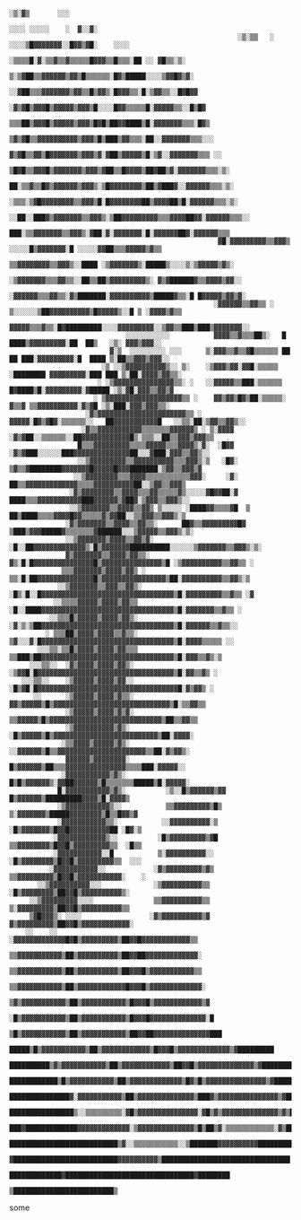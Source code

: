 

                                                                             ░▒░▓▒       ░░░                       
                                                                       ░░░░ ░░░░░    ░  ▓░░▓░                      
                                                             ░▒░▒▒   ░  ░░░░▒█▓▓▓▓▓▓▓░░█▓▓▒▓█░    ░░░░             
                                                            ░▒▒▒▒█░▓░▒▒▓▒▒▓▒▒▒▒▒█▓▓▓▒▒█▒▒▒░██ ░░ ▓█▒▒░▒░           
                                                           ▒░▒▓██▒▒▓▓▓▓▓▓▒▓▓▒█▒▒▒▒▒▒░█▓▒█████░░░░▒▓▓█▓▒▓░          
                                                          ░░▓██▒▒▒▓▓▓▓▓▓▓▒▓▓▒▒█▒▓▓▒░█▓▓▓▒▒░█░▒▓▓▒▒░░█▓█▓▓          
                                                         ░▓▒▓█▒▓▓▓█▒▓▓▓▓▓▒▓▓▓▒█░░░░█▓▓▒▒▒▒▒█░▓▓▓▓▓▒▒░░█▒█▓         
                                                         ▒▒▒██▒▓▓▓█▒▓▓▓▓▓▒▓▓▓▒█▓█▒██▓▓████▒█░▓▓▓▓▓▓▓▒▒▒░█▓▒        
                                                        ▒▓▒▓█▒▒▓▓▓▓▓▓▓▓▓▓▒▓▓▓▒█▒███▒▓▓▒▒▒░██░░▓▓▓▓▓▓▓▒▒▒░░░        
                                                        ▓▒▓█▒▒▓▓▒█▓▓▓▓▓▓▓▒▓▓▓▒▓░▓██▒▓▓▓▓▓▒█░▒▓░░▓▓▓▓▓▓▓▒▒▒ ░░      
                                                       ▒█▓█▒▒▓▓▓█▒▓▓▓▓▓▓▓▒▓▓▓▒▓██▒▒█▓▓▓▓▒██▓██▒▓░▓▓▓▓▓▓▓▒▒▒░▒░     
                                                       ██░▒▒▓▒▒█▓▒▓▓▓▓▓▓▒▓▓▓▒░▒█▓▓▓▓▓▓▓▓▒██▒▓███▓░░▓▓▓▓▓▓▒▒▒░▒░    
                                                       ░▒▒▒░▒▓█▓▓▓▓▓▓▓▓▒▒▓▓▓▒█░█▓▓▓▓▓▓▓▓██▒▓▓▓▓██▒█░▓▓▓▓▓▓▒▒▒░▒░   
                                                    ░░██░░███▓▒▓▓▓▓▓▓▓▒▒▓▓▓▒░▒██▓▓▓▓▓▓▓▓▓▒▒▒▓▓▓▓██▓▓░▓▓▓▓▓▓▒▒▒░░   
                                                        ███░▒▒▓▓▓▓▓▓▓▒▒▓▓▓▒░▓██░▓░▓▓▓▓▓▓▓░█░▓▓▓▓▓▓██▓░▓▓▓▓▓▓▒▒▒    
                                                        ▓█░▓▓▓▓▓▓▓▓▓▒▒▓▓▓▒ ░░░░░█▒▓▓▓▓▓▓▓░█ ░░░░░▓▓██▒▒▒▓▓▓▓▓▒▓▒▒  
                                                         ▒▒▓▓▓▓▓▓▓▓▒▒▓▓▓▒░░████ ░▒▓▓▓▓▓▓▓▒░█████▒░░░░▒░▒▓▓▓▓▓▒▓▒░  
                                                        ░▒▓▓▓▓▓▓▓▒▒▒▓▓▒▒░░██▒▒██▒▓▓▓▓▓▓▓▓▓▒░ ▓▒▓██████▓▒▒▓▓▓▓▒▓▓░░ 
                                                        ░▓▓▓▓▓▓▒▒▒▓▓▒▒░▓▒███████░▓▓▓▓▓▓▓▓▓▓▒█████▓▒▒░█ █▓▓▓▓▓▒▓▓▒▓░
                                                       ░▓▓▓▓▓▓▒▒▓▓▒▒ ░ ▒░░░░░░▒██▓▓▓▓▓▓▓▓▓▓▒█▓▓▓▓▓▒░░█ ▒ ░▓▓▓▓▒▓▒▒ 
                                                       ▓▓▓▓▓▒▒▒▓▒▒░█▓█████████░░░░▓▓▓▓▓▓▓▓▓░░▒▓▓▒▒███▒███▒▓▓▓▓▓▓▓░░
                                 ░░░░░░░░░░░           ▓▓▓▓▒▒▓▒▒▒██▒░   █    ████▒▓▓▓▓▓▓▓▓▓░██  ██▒   ░▒░ ▓▓▓▒▓▓▓░░
                             ▓░▒  ░░░░░░░░░ ░░░      ▒░▓▓▓▒▒▓▒▒▓█▒▒▒▒▒▒ ██ ██ ███░▓▓▓▓▓▓▓▓▓░█  ████ ▒░██▒▒▓▓▓▒▓▓▓░░
                           ░▒ ░░▒▓▓▓▓▓▓▓▓▓▓▒░░ ▒░    ░▒▓▓▓▒▓▓░▓▓█░▒▒▒▒▒ ░████████ ▓▓▓▓▓▓▓▓▓░███ ███ ▒░██░▓▓▓▓▒▓▓▒▒░
                          ░ ░▒▓▓▓▓▓▓▓▓▓▓▓▓▓▓▓▒▒░ ░   ░░▓▓▓▓▓▒▒███░▒▒▒▒▒▒ █▓████▒█░▓▓▓▓▓▓▓▓▓░▓█████ ░▒░▓█░▓▓▓▒▒▓▓▒▓ 
                         ░ ▒▓▓▓▓▓▓▓▓▓▓▓▓▓▓▓▓▓▓▓▒▒ ░    ▓▓▒▓▓▒█▓▒██░▒▒▒▒▒░  ▓▒▒▓ ▒▒▓▓▓▓▓▓▓▓▓▓░▓▒▓█ ░▒░███░▓▓▓▒▓▓▓▒▒░
                       ░▓▒▓▓▓▓▓▓▓▓▓▓▓▓▓▓▓▓▓▓▓▓▓▓▒▒ ░   ▓▓▓▓▓░█▓▒▓█▓░▒▒▒▒▒▒░░   ██▓▓▓▓▓▓▓▓▓▓▓█   ░░▒▒░██░▒▓▓▒▒▓▓▒░░ 
                      ░▓▒▒▓▓▓▓▓▓▓▓▓▓▓▒▒▒▒▒▒▒▓▓▓▓▓▓▒ ░ ▒░▓▓▓▓  ░▓▒▓██░░▒▒▒▒▒▒░░██▓▓▓▓▓▓▓▓▓▓▓▓█▒░▒▒▒░░██▒▒▓▓▓▒▓▓▓▒▒  
                     █▒▒▒▓▓▓▓▓▓▓▓▓▒▒▒▒▓▓▓▓▓▒▒▒▓▓▓▓▒░▓░  ░█▓▓   ░▓▒▓███░░░░░░███▓▓▓▓▓▓▓▓▓▓▓▓▓▓██░░░▓███░▓▓▓▒▒▓▓▒░░  
                     ░░▒▓▓▓▓▓▓▓▓▓▒▒▓▓▓▓▓▓▓▓▓▓▒▒▒▓▓▓▒░▒   ░█▓░   ▒▓▒▒▓████████▓▓▓▓▓▓▓█▓▓▓▓▓█▓▓▓███████░▒▓▓▒▒▓▓▓▒▓   
                    ░░▒▓▓▓▓▓▓▓▓▒▒▒▓▓▓▓▒▒▒▒▒▒▒▒▒▒▒▓▓▓░     ░▓░     ██▒▒▓▓▓▓▓▓▓▓▓▓▓▓▓▒▒▒▒▓▓▓▓▓▓▓▓▓▓██░░▒▓▓▒▒▓▓▓▒     
                   ░▓▒▓▓▓▓▓▓▓▓▒▒▓▓▓▓▒▒▒▓▓▒▒▒▒▒▓▒░░░░░▓█▓▓██░▓     ████▒▒▒▓▓▓▓▓▓▓▓▓▓▓███▓▓▓▓▓▓▒▓██▓░▒▓▓▓▒▒▓▓▓▒░░    
                   ░░▒▓▓▓▓▓▓▓▒▒▓▓▓▓▒▒▓▓▒ ▒░░░░░ ░████▓▓▒▒▒▒▓█  ▒  ██▒████▒▒▒▒▓▓▓▓█▓▓▒▒▒▒▒▓▒▓▓██░░▒▒▓▓▓▒▒▓▓▓▒░▒     
                  ░▓▒▓▓▓▓▓▓▓▒▒▓▓▓▓▒▒▓▓▒▒░      ██▓▒▒▓▓▓▓▓▓▓▓▓█▓ ▒███▒▓▓▓█████▓▒▒▒▒▒▒▒▓██████░░░▒▓▓▓▓▓▒▒▓▓▓▒░▒░     
                  ░░▒▓▓▓▓▓▓▓▒▓▓▓▓▒▒▓▓▒▓░      ░█░░██▓▓▓▓▓▓▓▓▓▓▓▓▓▒░█▒▓▓▓▓▓▓▓██████████░░░░░░▒▓▓▓▓▓▓▓▒▒▓▓▓▒░▒░      
                  ▓▒▓▓▓▓▓▓▓▒▒▓▓▓▓▒▓▓▒▒░       ▓▒░█░█▓▓▓▓▓▓▓▓▓▓▓▓▓▓▓█▒▓▓▓▓▓▓▓▓▓▓▓▓▓▓▓▒█ ░▒▓▓▓▓▓▓▓▓▓▓▒▒▓▓▒▒ ░        
                 ▒▒▒▓▓▓▓▓▓▓▒▓▓▓▓▒▓▓▒ ░       ▒▒░█░██▓▓▓▓▓▓▓▓▓▓▓▓▓▓█▒▓▓▓▓▓▓▓▓▓▓▓▓▓▓▓▓▒██░▓▓▓▓▓▓▓▓▓▓▒▒▓▓▒░▒          
                ░░▒▓▓▓▓▓▓▓▒▒▓▓▓▒▒▓▓▒░       ░█▒░█░░█▓▓▓▓▓▓▓▓▓▓▓▓▓▓▓▓▓▓▓▓▓▓▓▓▓▓▓▓▓▓▓▓▓▒█░▓▓▓▓▓▓▓▓▓▒▒▓▒▒ ░▓          
               ░░▒▒▒▒▓▓▓▓▓▒▓▓▓▓▒▓▓▒▒        ░█░░████▓▓▓▓▓▓▓▓▓▓▓▓▓▓▓▓▓▓▓▓▓▓▓▓▓▓▓▓▓▓▓▓▓▒█░▓▓▓▓▓▓▓▒▒▓▒▒ ░             
              ░░▒▒▒█▒▓▓▓▓▓▒▓▓▓▓▒▓▓▒░        ░▓░▒░▒██▓▓▓▓▓▓▓▓▓▓▓▓▓▓▓▓▓▓▓▓▓▓▓▓▓▓▓▓▓▓▓▓▓▒█░▓▓▓▓▓▓▒▒▓▒▒░░              
             ░ ▒▒▒██▒▓▓▓▓▒▓▓▓▓▒▒▓▒▒░        ▒▓░░░▓░█▓▓▓▓▓▓▓▓▓▓▓▓▓▓▓▓▓▓▓▓▓▓▓▓▓▓▓▓▓▓▓▓▓▒█░▓▓▓▓▒▒▒▒▒ ░░               
           ░░░▒▒░▒▒█▒▓▓▓▓▒▓▓▓▓▒▓▓▒▒▒        ▒▒███▒██▓▓▓▓▓▓▓▓▓▓▓▓▓▓▓▓▓▓▓▓▓▓▓▓▓▓▓▓▓▓▓▓▓▒█░▓▓▓▒▒▓▒░▒                  
         ░░░▒▒░░  ░▓▒▓▓▓▓▒▓▓▓▓▒▓▓▒░         ░▒▓▓█░█▓▓▓▓▓▓▓▓▓▓▓▓▓▓▓▓▓▓▓▓▓▓▓▓▓▓▓▓▓▓▓▓▓▓▒█░▓▓▒▒▓▒ ░                   
       ░░░▒▒░░    ░▒▓▓▓▓▓▒▓▓▓▓▒▓▓░░         ░█▒▓█░█▓▓▓▓▓▓▓▓▓▓▓▓▓▓▓▓▓▓▓▓▓▓▓▓▓▓▓▓▓▓▓▓▓▓▓█░▓▒▓▓▒ ░                    
          ░░      ░▒▓▓▓▓▓▒▓▓▓▓▒▓▒▒░         ▓▓▒▓▓▓▓▓▒█▒▓▓▓▓▓▓▓▓▓▓▓▓▓▓▓▓▓▓▓▓▓▓▓▓▓▓▓▓▓▒█░▒▒▓▓▒▒                      
                  ░▒▓▓▓▓▓▒▓▓▓▓▒▓▒▓░          ▒▒▓▓▓▓▓▒█▒▓▓▓▓▓▓▓▓▓▓▓▓▓▓▓▓▓▓▓▓▓▓▓▓▓▓▓▓▒██▒▒▓▓▒▒                       
                  ░▒▓▓▓▓▓▓▓▓▓▓▒▓▒░           ░█▒▓▓▓▓▓▒█▒▓▓▓▓▓▓▓▓▓▓▓▓▓▓▓▓▓▓▓▓▓▓▓▓▓▓▒██░▓▓▓▓░                        
                 ░▒▒▓▓▓▓▒▓▓▓▓▓▒▓▒░            ░░▓▓▓▓▓▓▒█▒▒▓▓▓▓▓▓▓▓▓▓▓▓▓▓▓▓▓▓▓▓▓▓▒▒██░▓▒▓▓▒░                        
                  ▓▓▓▓▓▓▒▓▓▓▓▓▓▓▓░             █▒▓▓▓▓▓▓▒██▒▒▒▓▓▓▓▓▓▓▓▓▓▓▓▓▓▓▒▒▒▒███░▓▓▓▓▓░░                        
                 ░▓▓▓▓▓▓▓▓▓▓▓▒▓▒░            █▒█▒▓▓▓▓▓▓▒░▓▓██▓▓▓▓▓▓▒█▒▒▒▒▒▒▒█████▒█░▓▓▓▓▓░                         
                █░▓▓▓▓▓▓▓▓▓▓▓▒▓▒░          ░▒░░█▒▓▓▓▓▓▓▒▓▓ █▒▓▓▓▓▓▓▒█████████▓▓▓▓▒█░▓▓▓▓▒                          
                ░▒▓▓▓▓▓▓▓▓▓▓▓▒░░           ▒▒▓▓▓▓▓▓▓▓▓▒█▒ ▒░▓▓▓▓▓▓▓▒█████▓▓▓▓▓▓▓▓▒█▒▒█▓▓▒▓                         
                ░▓▓▓▓▓▓▓▓▓▓▓▒▒░           ░░▓▓▓▓▓▓▓▓▓▓░▒ ░█▒▓▓▓▓▓▓▓▒█▓▓█▓▓▓▓▓▓▓▓▓▓██ ░█▓░▒                         
               ░▓▓▓▓▓▓▓▓▓▓▓▓▒░░          ░█▒▓▓▓▓▓▓▓▓▓▒▓█ ▒▒▓▓▓▓▓▓▓▓▒█▓▓█▒▓▓▓▓▓▓▓▓▓▒▒  ░█▒▒                         
               ░▓▓▓▓▓▓▓▓▓▓▓░░█           ▒░▓▓▓▓▓▓▓▓▓▓░░ ░█▒▓▓▓▓▓▓▓▓▒█▓▓█▒▓▓▓▓▓▓▓▓▓▒▒  ░░░                          
              ░▓▓▓▓▓▓▓▓▓▓▓░░            ░▓▒▓▓▓▓▓▓▓▓▓▒▓▒ ▒▒▓▓▓▓▓▓▓▓▓▒█▓▓█▒▓▓▓▓▓▓▓▓▓▓▓░    ░                         
           ░░▒▓▓▓▓▓▓▓▓▓▓░░░             ░▒▓▓▓▓▓▓▓▓▓▓▒▒ ░█▒▓▓▓▓▓▓▓▓▒██▓▓█▒▓▓▓▓▓▓▓▓▓▓▒░                              
         ░░▒▓▓▓▓▓▓▓▓▓░░░░               ▒▒▓▓▓▓▓▓▓▓▓▓▒▒ ▒░▓▓▓▓▓▓▓▓▓▒██▓▓█▒▓▓▓▓▓▓▓▓▓▓▒▒                              
         ▒▓█▓▓▓▒░ ░░░░                 ░▓▒▓▓▓▓▓▓▓▓▓▓▒▓ ▓▒▓▓▓▓▓▓▓▓▓▒██▓▓█▒▓▓▓▓▓▓▓▓▓▓▓▓░                             
        ░░    ░░                       ░▓▓▓▓▓▓▓▓▓▓▓▓▓█▓█▒▓▓▓▓▓▓▓▓▓▒██▓▓█▓▓▓▓▓▓▓▓▓▓▓▓▒▒                             
                                       ▒▒▓▓▓▓▓▓▓▓▓▓▓▒██▒▓▓▓▓▓▓▓▓▓▓▒██▓▓██▓▓▓▓▓▓▓▓▓▓▓▓▓░                            
                                       ▒▒▓▓▓▓▓▓▓▓▓▓▓▒██▒▓▓▓▓▓▓▓▓▓▓▒██▓▓▓█▒▓▓▓▓▓▓▓▓▓▓▓▒▒                            
                                       ▒▒▓▓▓▓▓▓▓▓▓▓▓▒██▒▓▓▓▓▓▓▓▓▓▓▓▓█▓▓▓█▒▓▓▓▓▓▓▓▓▓▓▓▓▓░                           
                                      ▒▓▒▓▓▓▓▓▓▓▓▓▓▓▒██▒▓▓▓▓▓▓▓▓▓▓▓▒█▓▓▓█▒▓▓▓▓▓▓▓▓▓▓▓▓▒▓                           
                                      ░█▒▓▓▓▓▓▓▓▓▓▓▓▒██▒▓▓▓▓▓▓▓▓▓▓▓▒█▓▓▓█▓▓▓▓▓▓▓▓▓▓▓▓▓▓░█                          
                                      ▒█▒▓▓▓▓▓▓▓▓▓▓▓▒██▒▓▓▓▓▓▓▓▓▓▓▓▒██▓▓██▓▓▓▓▓▓▓▓▓▓▓▓▓▓███                        
                                 █████▒█▒▓▓▓▓▓▓▓▓▓▓▓▒██▒▓▓▓▓▓▓▓▓▓▓▓▓▒█▓▓▓█▒▓▓▓▓▓▓▓▓▓▓▓▓▓▒▓█████████                
                            ██████████▒▓▒▓▓▓▓▓▓▓▓▓▓▓▒██▒▓▓▓▓▓▓▓▓▓▓▓▓▒██▓▓█▒▓▓▓▓▓▓▓▓▓▓▓▓▓▓▒▓█████████████           
                          ████████████▒█▒▓▓▓▓▓▓▓▓▓▓▓▒██▒▓▓▓▓▓▓▓▓▓▓▓▓▓▒█▓▒█▒▓▓▓▓▓▓▓▓▓▓▓▓▓▓▓▒▓███████████████        
                        ███████████████▓░▓▓▓▓▓▓▓▓▓▓▓▒██▒▓▓▓▓▓▓▓▓▓▓▓▓▓▓▒███▓▒▓▓▓▓▓▓▓▓▓▓▓▓▓▓▓▒▓███████████████▓      
                        ████████████████▒░░▒▒▒▒▒▒▒▒▒░▓█▒▓▓▓▓▓▓▓▓▓▓▓▓▓▓▓░▓█▒▓▒▓▓▓▓▓▓▓▓▓▓▓▓▓▓▒▓▒███████████████      
                         ███▓█████████████▓▓▓▓▓▓▓▓▓▓▓▓▓░▒▓▓▓▓▓▓▓▓▓▓▓▓▓▓▒█▒██▒▓░▒▒▒▒▒▒▒▒▒▒▒▒░▓▒██████████████       
                            ███████████████████████████▒▓░░▒▒▒▒▒▒▒▒▒▒▒░░▒███████▓▓▓▓▓▓▓▓▓▓████████████████         
                                ▓██████████████████████████▓▓▓▓▓▓▓▓▓▓▒████████████████████████████████             
                                        █████████████▓████████████████████████████████▓████████                    
                                                      ▒█████████████████████████▒                                  
                                                                                                                   

some
